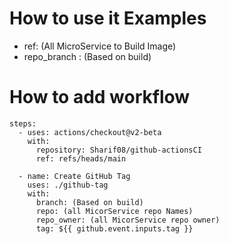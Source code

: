 # How to use it Examples
* ref: (All MicroService to Build Image)
* repo_branch : (Based on build)


# How to add workflow
    steps:
      - uses: actions/checkout@v2-beta
        with:
          repository: Sharif08/github-actionsCI
          ref: refs/heads/main

      - name: Create GitHub Tag
        uses: ./github-tag
        with:
          branch: (Based on build)
          repo: (all MicorService repo Names)
          repo_owner: (all MicorService repo owner)
          tag: ${{ github.event.inputs.tag }}